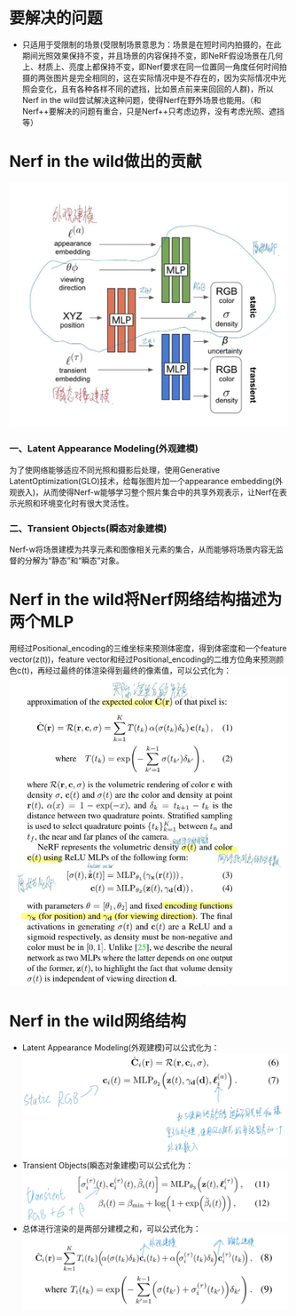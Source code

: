 # 要解决的问题
* 只适用于受限制的场景(受限制场景意思为：场景是在短时间内拍摄的，在此期间光照效果保持不变，并且场景的内容保持不变，即NeRF假设场景在几何上、材质上、亮度上都保持不变，即Nerf要求在同一位置同一角度任何时间拍摄的两张图片是完全相同的，这在实际情况中是不存在的，因为实际情况中光照会变化，且有各种各样不同的遮挡，比如景点前来来回回的人群)，所以Nerf in the wild尝试解决这种问题，使得Nerf在野外场景也能用。（和Nerf++要解决的问题有重合，只是Nerf++只考虑边界，没有考虑光照、遮挡等）

# Nerf in the wild做出的贡献
![pipline](https://github.com/gjgjgjfff/Nerf_Learn/blob/main/img/Nerf%20in%20the%20wild/pipline.jpg)
### 一、Latent Appearance Modeling(外观建模)
为了使网络能够适应不同光照和摄影后处理，使用Generative LatentOptimization(GLO)技术，给每张图片加一个appearance embedding(外观嵌入)，从而使得Nerf-w能够学习整个照片集合中的共享外观表示，让Nerf在表示光照和环境变化时有很大灵活性。
### 二、Transient Objects(瞬态对象建模)
Nerf-w将场景建模为共享元素和图像相关元素的集合，从而能够将场景内容无监督的分解为“静态”和“瞬态”对象。

# Nerf in the wild将Nerf网络结构描述为两个MLP
用经过Positional_encoding的三维坐标来预测体密度，得到体密度和一个feature vector(z(t))，feature vector和经过Positional_encoding的二维方位角来预测颜色c(t)，再经过最终的体渲染得到最终的像素值，可以公式化为：
![Nerf_network](https://github.com/gjgjgjfff/Nerf_Learn/blob/main/img/Nerf%20in%20the%20wild/Nerf_network.jpg)

# Nerf in the wild网络结构
* Latent Appearance Modeling(外观建模)可以公式化为：
![Latent_Appearance_Modeling](https://github.com/gjgjgjfff/Nerf_Learn/blob/main/img/Nerf%20in%20the%20wild/Latent_Appearance_Modeling.jpg)
* Transient Objects(瞬态对象建模)可以公式化为：
![Transient Objects](https://github.com/gjgjgjfff/Nerf_Learn/blob/main/img/Nerf%20in%20the%20wild/Transient_Objects.jpg)
* 总体进行渲染的是两部分建模之和，可以公式化为：
![all_type](https://github.com/gjgjgjfff/Nerf_Learn/blob/main/img/Nerf%20in%20the%20wild/all_type.jpg)